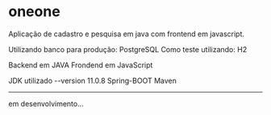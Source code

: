 # oneone

Aplicação de cadastro e pesquisa em java com frontend em javascript.

Utilizando banco para produção: PostgreSQL
Como teste utilizando: H2

Backend em JAVA
Frondend em JavaScript

JDK utilizado --version 11.0.8
Spring-BOOT
Maven

----------------------------------------------------------------------
em desenvolvimento...
